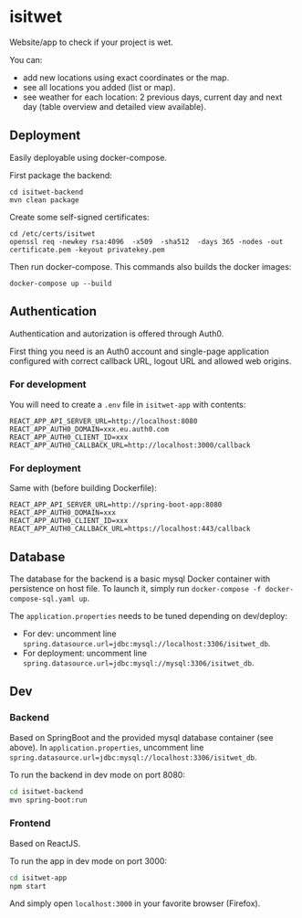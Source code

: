 # isitwet

Website/app to check if your project is wet.

You can:
- add new locations using exact coordinates or the map.
- see all locations you added (list or map).
- see weather for each location: 2 previous days, current day and next day
  (table overview and detailed view available).

## Deployment

Easily deployable using docker-compose.

First package the backend:

```
cd isitwet-backend
mvn clean package
```

Create some self-signed certificates:

```
cd /etc/certs/isitwet
openssl req -newkey rsa:4096  -x509  -sha512  -days 365 -nodes -out certificate.pem -keyout privatekey.pem
```

Then run docker-compose. This commands also builds the docker images:

```
docker-compose up --build
```

## Authentication

Authentication and autorization is offered through Auth0. 

First thing you need is an Auth0 account and single-page application configured 
with correct callback URL, logout URL and allowed web origins.

### For development
You will need to create a `.env` file in `isitwet-app` with contents:
```
REACT_APP_API_SERVER_URL=http://localhost:8080
REACT_APP_AUTH0_DOMAIN=xxx.eu.auth0.com
REACT_APP_AUTH0_CLIENT_ID=xxx
REACT_APP_AUTH0_CALLBACK_URL=http://localhost:3000/callback
```

### For deployment
Same with (before building Dockerfile):
```
REACT_APP_API_SERVER_URL=http://spring-boot-app:8080
REACT_APP_AUTH0_DOMAIN=xxx
REACT_APP_AUTH0_CLIENT_ID=xxx
REACT_APP_AUTH0_CALLBACK_URL=https://localhost:443/callback
```

## Database

The database for the backend is a basic mysql Docker container with persistence on host file.
To launch it, simply run `docker-compose -f docker-compose-sql.yaml up`.

The `application.properties` needs to be tuned depending on dev/deploy:
- For dev: uncomment line `spring.datasource.url=jdbc:mysql://localhost:3306/isitwet_db`.
- For deployment: uncomment line `spring.datasource.url=jdbc:mysql://mysql:3306/isitwet_db`.

## Dev

### Backend

Based on SpringBoot and the provided mysql database container (see above).
In `application.properties`, uncomment line `spring.datasource.url=jdbc:mysql://localhost:3306/isitwet_db`.

To run the backend in dev mode on port 8080:

```bash
cd isitwet-backend
mvn spring-boot:run
```

### Frontend

Based on ReactJS.

To run the app in dev mode on port 3000:

```bash
cd isitwet-app
npm start
```

And simply open `localhost:3000` in your favorite browser (Firefox).